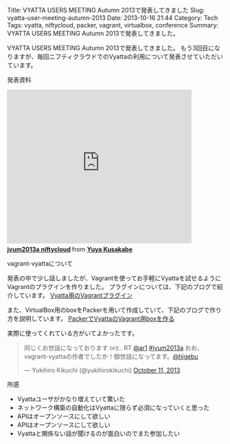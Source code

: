 Title: VYATTA USERS MEETING Autumn 2013で発表してきました
Slug: vyatta-user-meeting-autumn-2013
Date: 2013-10-16 21:44
Category: Tech
Tags: vyatta, niftycloud, packer, vagrant, virtualbox, conference
Summary: VYATTA USERS MEETING Autumn 2013で発表してきました。

VYATTA USERS MEETING Autumn 2013で発表してきました。
もう3回目になりますが、毎回ニフティクラウドでのVyattaの利用について発表させていただいています。

発表資料

<iframe src="http://www.slideshare.net/slideshow/embed_code/27115978" width="427" height="356" frameborder="0" marginwidth="0" marginheight="0" scrolling="no" style="border:1px solid #CCC;border-width:1px 1px 0;margin-bottom:5px" allowfullscreen> </iframe> <div style="margin-bottom:5px"> <strong> <a href="https://www.slideshare.net/higebu/jvum2013a-niftycloud" title="jvum2013a niftycloud" target="_blank">jvum2013a niftycloud</a> </strong> from <strong><a href="http://www.slideshare.net/higebu" target="_blank">Yuya Kusakabe</a></strong> </div>

vagrant-vyattaについて

発表の中で少し話しましたが、Vagrantを使ってお手軽にVyattaを試せるようにVagrantのプラグインを作りました。
プラグインについては、下記のブログで紹介しています。
[Vyatta用のVagrantプラグイン](http://www.higebu.com/archives/697/)

また、VirtualBox用のboxをPackerを用いて作成していて、下記のブログで作り方を説明しています。
[PackerでVyattaのVagrant用boxを作る](http://www.higebu.com/archives/685/)

実際に使ってくれている方がいてよかったです。

<blockquote class="twitter-tweet"><p>同じくお世話になっております orz.. RT <a href="https://twitter.com/ar1">@ar1</a> <a href="https://twitter.com/search?q=%23jvum2013a&amp;src=hash">#jvum2013a</a> おお、vagrant-vyattaの作者でしたか！御世話になってます。<a href="https://twitter.com/higebu">@higebu</a></p>&mdash; Yukihiro Kikuchi (@yukihirokikuchi) <a href="https://twitter.com/yukihirokikuchi/statuses/388555432731492353">October 11, 2013</a></blockquote>
<script async src="//platform.twitter.com/widgets.js" charset="utf-8"></script>

所感

* Vyattaユーザがかなり増えていて驚いた
* ネットワーク構築の自動化はVyattaに限らず必須になっていくと思った
* APIはオープンソースにして欲しい
* APIはオープンソースにして欲しい
* Vyattaと関係ない話が聞けるのが面白いのでまた参加したい
